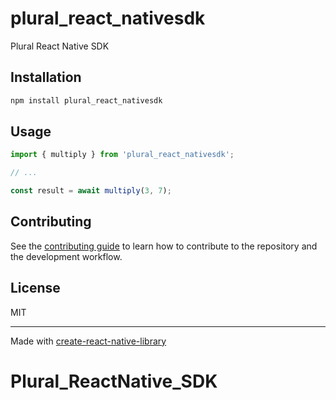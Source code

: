 # plural_react_nativesdk

Plural React Native SDK

## Installation

```sh
npm install plural_react_nativesdk
```

## Usage


```js
import { multiply } from 'plural_react_nativesdk';

// ...

const result = await multiply(3, 7);
```


## Contributing

See the [contributing guide](CONTRIBUTING.md) to learn how to contribute to the repository and the development workflow.

## License

MIT

---

Made with [create-react-native-library](https://github.com/callstack/react-native-builder-bob)
# Plural_ReactNative_SDK
